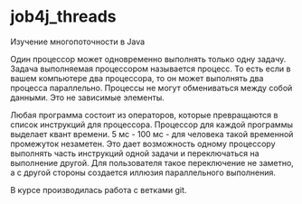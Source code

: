# job4j_threads
Изучение многопоточности в Java

Один процессор может одновременно выполнять только одну задачу. Задача выполняемая процессором называется процесс. 
То есть если в вашем компьютере два процессора, то он может выполнять два процесса параллельно. 
Процессы не могут обмениваться между собой данными. Это не зависимые элементы.

Любая программа состоит из операторов, которые превращаются в список инструкций для процессора. 
Процессор для каждой программы выделает квант времени. 5 мс - 100 мс - для человека такой временной промежуток незаметен. 
Это дает возможность одному процессору выполнять часть инструкций одной задачи и переключаться на выполнение другой. 
Для пользователя такое переключение не заметно, а с другой стороны создается иллюзия параллельного выполнения.

В курсе производилась работа с ветками git.